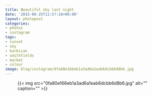 ```yaml
---
title: Beautiful sky last night
date: '2015-09-25T11:57:18+00:00'
layout: photopost
categories:
- photos
- instagram
tags:
- sunset
- sky
- barbican
- smithfields
- market
- colour
image: blog/instagram/0fa80e166eb1a3ad6a1eab6dcbb6d8b6.jpg
---
```


<figure class="photo photo--square">
  {{< img src="0fa80e166eb1a3ad6a1eab6dcbb6d8b6.jpg" alt="" caption="" >}}

</figure>



